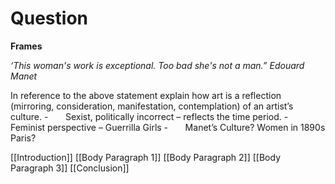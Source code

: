 # Question
**Frames**

_‘This woman's work is exceptional. Too bad she's not a man.” Edouard Manet_

In reference to the above statement explain how art is a reflection (mirroring, consideration, manifestation, contemplation) of an artist’s culture.
-       Sexist, politically incorrect – reflects the time period.
-       Feminist perspective – Guerrilla Girls
-       Manet’s Culture? Women in 1890s Paris?



[[Introduction]]
[[Body Paragraph 1]]
[[Body Paragraph 2]]
[[Body Paragraph 3]]
[[Conclusion]]